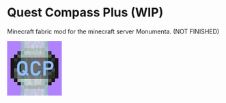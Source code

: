 # Quest Compass Plus (WIP)
Minecraft fabric mod for the minecraft server Monumenta. (NOT FINISHED)


![QuestCompassPlus Logo](src/main/resources/assets/quest-compass-plus/icon.png)
